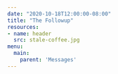 ```yaml
---
date: "2020-10-18T12:00:00-08:00"
title: "The Followup"
resources:
- name: header
  src: stale-coffee.jpg
menu:
  main:
    parent: 'Messages'
---
```


